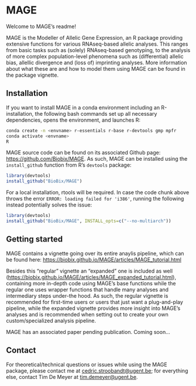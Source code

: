 
<!-- README.md is generated from README.Rmd. Please edit that file -->

# MAGE

<!-- badges: start -->
<!-- badges: end -->

Welcome to MAGE’s readme!

MAGE is the Modeller of Allelic Gene Expression, an R package providing
extensive functions for various RNAseq-based allelic analyses. This
ranges from basic tasks such as (solely) RNAseq-based genotyping, to the
analysis of more complex population-level phenomena such as
(differential) allelic bias, allellic divergence and (loss of)
imprinting analyses. More information about what these are and how to
model them using MAGE can be found in the package vignette.

## Installation

If you want to install MAGE in a conda environment including an
R-installation, the following bash commands set up all necessary
dependencies, opens the environment, and launches R:

``` bash
conda create -n <envname> r-essentials r-base r-devtools gmp mpfr
conda activate <envname>
R
```

MAGE source code can be found on its associated Github page:
<https://github.com/Biobix/MAGE>. As such, MAGE can be installed using
the `install_github` function from R’s `devtools` package:

``` r
library(devtools)
install_github("BioBix/MAGE")
```

For a local installation, rtools will be required. In case the code
chunk above throws the error `ERROR: loading failed for 'i386'`, running
the following instead potentially solves the issue:

``` r
library(devtools)
install_github("BioBix/MAGE", INSTALL_opts=c("--no-multiarch"))
```

## Getting started

MAGE contains a vignette going over its entire anaylis pipeline, which
can be found here:
<https://biobix.github.io/MAGE/articles/MAGE_tutorial.html>

Besides this “regular” vignette an “expanded” one is included as well
(<https://biobix.github.io/MAGE/articles/MAGE_expanded_tutorial.html>),
containing more in-depth code using MAGE’s base functions while the
regular one uses wrapper functions that handle many analyses and
intermediary steps under-the hood. As such, the regular vignette is
recommended for first-time users or users that just want a plug-and-play
pipeline, while the expanded vignette provides more insight into MAGE’s
analyses and is recommended when setting out to create your own
custom/specialized analysis pipeline.

MAGE has an associated paper pending publication. Coming soon…

## Contact

For theoretical/technical questions or issues while using the MAGE
package, please contact me at <cedric.stroobandt@ugent.be>; for
everything else, contact Tim De Meyer at <tim.demeyer@ugent.be>.
